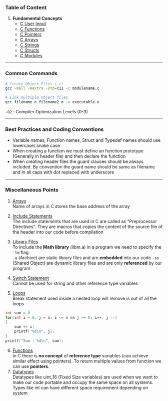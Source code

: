 ### Table of Content

1. **Fundamental Concepts**
	* [C User Input](C%20User%20Input.md)
	* [C Functions](C%20Functions.md)
	* [C Pointers](C%20Pointers.md)
	* [C Arrays](C%20Arrays.md)
	* [C Strings](C%20Strings.md)
	* [C Structs](C%20Structs.md)
	* [C Modules](C%20Modules.md)

---

### Common Commands

````bash
# Create Object Files (-c)
gcc -Wall -Wextra -std=c11 -c modulename.c

# Link multiple Object files
gcc filename.o filename2.o -o executable.o
````

`-O2` : Compiler Optimization Levels (0-3) 

---

### Best Practices and Coding Conventions

* Variable names, Function names, Struct and Typedef names should use lowercase/ snake case
* When creating a function we must define an function prototype (Generally in header file) and then declare the function
* When creating header files the guard clauses should be always included. By convention the guard name should be same as filename and in all caps with dot replaced with underscore

---

### Miscellaneous Points

1. <u>Arrays</u>  
   Name of arrays in C stores the base address of the array

2. <u>Include Statements</u>  
   The include statements that are used in C are called as "Preprocessor Directives". They are macros that copies the content of the source file of the header into our code before compilation

3. <u>Library Files</u>  
   To include the **Math library** (libm.a) in a program we need to specify the `-lm` flag  
   `.a` (Archive) are static library files and are **embedded** into our code `.so` (Shared Object) are dynamic library files and are only **referenced** by our program

4. <u>Switch Statement</u>  
   Cannot be used for string and other reference type variables

5. <u>Loops</u>  
   Break statement used inside a nested loop will remove is out of all the loops

````c
int sum = 0
for(int i = 0, j = n; i <= n && j >= 0; i++, j --)
{
	sum += i;
	printf("%d\n", j);
}
printf("Sum : %d\n", sum);
````

6. <u>Functions</u>  
   In C there is **no concept** of **reference type** variables (can achieve similar effect using pointers). To return multiple values from function we can use **pointers**. 
7. <u>Datatypes</u>  
   Datatypes like uint_16 (Fixed Size variables) are used when we want to make our code portable and occupy the same space on all systems. Types like int can have different space requirement depending on system

